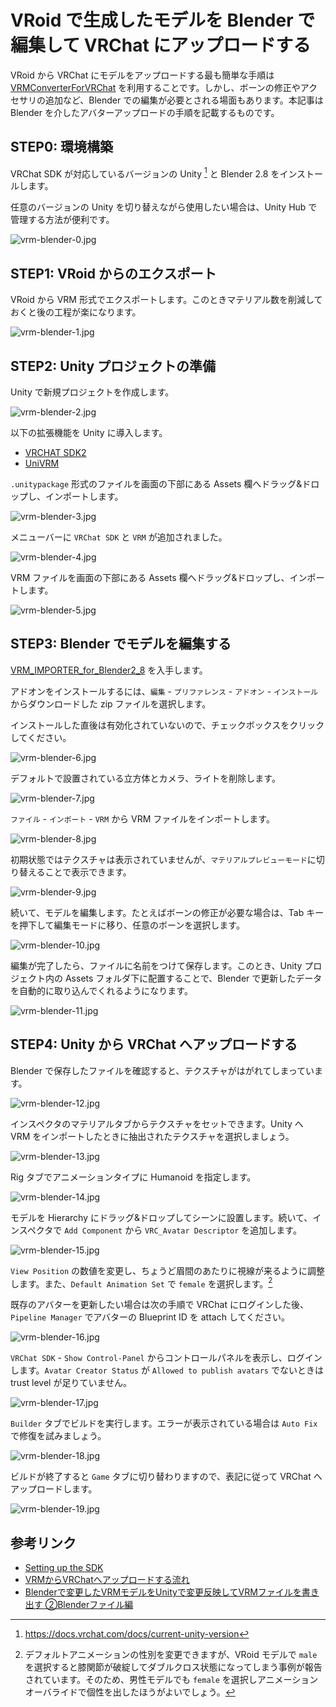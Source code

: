 # VRoid で生成したモデルを Blender で編集して VRChat にアップロードする

VRoid から VRChat にモデルをアップロードする最も簡単な手順は [VRMConverterForVRChat](https://github.com/esperecyan/VRMConverterForVRChat) を利用することです。しかし、ボーンの修正やアクセサリの追加など、Blender での編集が必要とされる場面もあります。本記事は Blender を介したアバターアップロードの手順を記載するものです。

## STEP0: 環境構築

VRChat SDK が対応しているバージョンの Unity [^1] と Blender 2.8 をインストールします。

[^1]: https://docs.vrchat.com/docs/current-unity-version

任意のバージョンの Unity を切り替えながら使用したい場合は、Unity Hub で管理する方法が便利です。

![vrm-blender-0.jpg](https://qiita-image-store.s3.ap-northeast-1.amazonaws.com/0/463374/e8ce5066-482e-e3a2-d437-f65d073f9b9a.jpeg)

## STEP1: VRoid からのエクスポート

VRoid から VRM 形式でエクスポートします。このときマテリアル数を削減しておくと後の工程が楽になります。

![vrm-blender-1.jpg](https://qiita-image-store.s3.ap-northeast-1.amazonaws.com/0/463374/593b516f-de81-8ff9-a21d-2086bd580cfc.jpeg)

## STEP2: Unity プロジェクトの準備

Unity で新規プロジェクトを作成します。

![vrm-blender-2.jpg](https://qiita-image-store.s3.ap-northeast-1.amazonaws.com/0/463374/fed2875f-aaa9-9dcd-5374-8f4c23f992f2.jpeg)

以下の拡張機能を Unity に導入します。

* [VRCHAT SDK2](https://vrchat.com/home/download)
* [UniVRM](https://github.com/vrm-c/UniVRM/releases)

`.unitypackage` 形式のファイルを画面の下部にある Assets 欄へドラッグ&ドロップし、インポートします。

![vrm-blender-3.jpg](https://qiita-image-store.s3.ap-northeast-1.amazonaws.com/0/463374/818e8001-a254-38c7-b29d-126d9029c96a.jpeg)

メニューバーに `VRChat SDK` と `VRM` が追加されました。

![vrm-blender-4.jpg](https://qiita-image-store.s3.ap-northeast-1.amazonaws.com/0/463374/fe4d35b8-1cc6-743e-4350-bf6524e7f88a.jpeg)

VRM ファイルを画面の下部にある Assets 欄へドラッグ&ドロップし、インポートします。

![vrm-blender-5.jpg](https://qiita-image-store.s3.ap-northeast-1.amazonaws.com/0/463374/2fc015ea-7d41-5719-db60-0f69716b0a0b.jpeg)

## STEP3: Blender でモデルを編集する

[VRM_IMPORTER_for_Blender2_8](https://github.com/saturday06/VRM_IMPORTER_for_Blender2_8) を入手します。

アドオンをインストールするには、`編集` - `プリファレンス` - `アドオン` - `インストール` からダウンロードした zip ファイルを選択します。

インストールした直後は有効化されていないので、チェックボックスをクリックしてください。

![vrm-blender-6.jpg](https://qiita-image-store.s3.ap-northeast-1.amazonaws.com/0/463374/647da5b6-dc7a-c0ba-3e0e-0c62af2f6ceb.jpeg)

デフォルトで設置されている立方体とカメラ、ライトを削除します。

![vrm-blender-7.jpg](https://qiita-image-store.s3.ap-northeast-1.amazonaws.com/0/463374/20515225-c45a-9c34-7211-3830fc0281c4.jpeg)

`ファイル` - `インポート` - `VRM` から VRM ファイルをインポートします。

![vrm-blender-8.jpg](https://qiita-image-store.s3.ap-northeast-1.amazonaws.com/0/463374/8d79d3d0-4e7a-b8a9-a958-97fa7a3e4c71.jpeg)

初期状態ではテクスチャは表示されていませんが、`マテリアルプレビューモード`に切り替えることで表示できます。

![vrm-blender-9.jpg](https://qiita-image-store.s3.ap-northeast-1.amazonaws.com/0/463374/06bdfd63-c680-4bbd-81bf-5572eb4df34e.jpeg)

続いて、モデルを編集します。たとえばボーンの修正が必要な場合は、Tab キーを押下して編集モードに移り、任意のボーンを選択します。

![vrm-blender-10.jpg](https://qiita-image-store.s3.ap-northeast-1.amazonaws.com/0/463374/f78f4f29-4f28-b7c2-20ad-005db6d57ac4.jpeg)

編集が完了したら、ファイルに名前をつけて保存します。このとき、Unity プロジェクト内の Assets フォルダ下に配置することで、Blender で更新したデータを自動的に取り込んでくれるようになります。

![vrm-blender-11.jpg](https://qiita-image-store.s3.ap-northeast-1.amazonaws.com/0/463374/003f97e4-0aeb-8028-888c-aa5a2c3b700d.jpeg)

## STEP4: Unity から VRChat へアップロードする

Blender で保存したファイルを確認すると、テクスチャがはがれてしまっています。

![vrm-blender-12.jpg](https://qiita-image-store.s3.ap-northeast-1.amazonaws.com/0/463374/62742b74-7902-c099-b47f-6ffe572e6484.jpeg)

インスペクタのマテリアルタブからテクスチャをセットできます。Unity へ VRM をインポートしたときに抽出されたテクスチャを選択しましょう。

![vrm-blender-13.jpg](https://qiita-image-store.s3.ap-northeast-1.amazonaws.com/0/463374/81fa6551-0335-aa27-1cc3-3ec82afecebf.jpeg)

Rig タブでアニメーションタイプに Humanoid を指定します。

![vrm-blender-14.jpg](https://qiita-image-store.s3.ap-northeast-1.amazonaws.com/0/463374/d6ddc127-693d-0014-6d5a-a03aad95a098.jpeg)

モデルを Hierarchy にドラッグ&ドロップしてシーンに設置します。続いて、インスペクタで `Add Component` から `VRC_Avatar Descriptor` を追加します。

![vrm-blender-15.jpg](https://qiita-image-store.s3.ap-northeast-1.amazonaws.com/0/463374/463983a3-79f0-9318-9697-810cfba07030.jpeg)

`View Position` の数値を変更し、ちょうど眉間のあたりに視線が来るように調整します。また、`Default Animation Set` で `female` を選択します。[^2]

[^2]: デフォルトアニメーションの性別を変更できますが、VRoid モデルで `male` を選択すると膝関節が破綻してダブルクロス状態になってしまう事例が報告されています。そのため、男性モデルでも `female` を選択しアニメーションオーバライドで個性を出したほうがよいでしょう。

既存のアバターを更新したい場合は次の手順で VRChat にログインした後、`Pipeline Manager` でアバターの Blueprint ID を attach してください。

![vrm-blender-16.jpg](https://qiita-image-store.s3.ap-northeast-1.amazonaws.com/0/463374/f43478cd-1c78-b467-9ecb-6d61e53d63ca.jpeg)

`VRChat SDK` - `Show Control-Panel` からコントロールパネルを表示し、ログインします。`Avatar Creator Status` が `Allowed to publish avatars` でないときは trust level が足りていません。

![vrm-blender-17.jpg](https://qiita-image-store.s3.ap-northeast-1.amazonaws.com/0/463374/76f091e6-91cf-44d2-8c9d-c6a36412bab4.jpeg)

`Builder` タブでビルドを実行します。エラーが表示されている場合は `Auto Fix` で修復を試みましょう。

![vrm-blender-18.jpg](https://qiita-image-store.s3.ap-northeast-1.amazonaws.com/0/463374/a069c262-7d66-6f45-f7fa-d51e2b8033ef.jpeg)

ビルドが終了すると `Game` タブに切り替わりますので、表記に従って VRChat へアップロードします。

![vrm-blender-19.jpg](https://qiita-image-store.s3.ap-northeast-1.amazonaws.com/0/463374/3f60854f-fa63-cb23-31d4-fc5beb15188d.jpeg)

## 参考リンク

* [Setting up the SDK](https://docs.vrchat.com/docs/current-unity-version)
* [VRMからVRChatへアップロードする流れ](https://qiita.com/100/items/7315fe3a7eb75732ae43)
* [Blenderで変更したVRMモデルをUnityで変更反映してVRMファイルを書き出す ②Blenderファイル編](https://styly.cc/ja/tips/blender-vrm-export2/)
